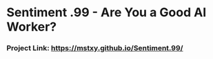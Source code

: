 # Sentiment .99 - Are You a Good AI Worker?
 
### Project Link: https://mstxy.github.io/Sentiment.99/
